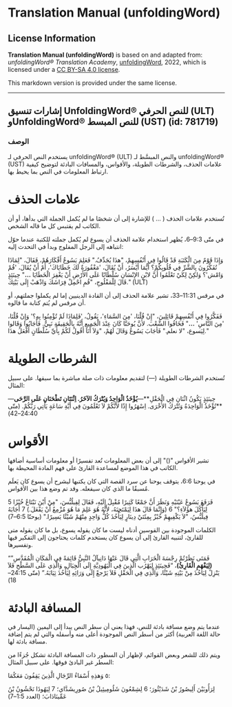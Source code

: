 # Translation Manual (unfoldingWord)

## License Information

**Translation Manual (unfoldingWord)** is based on and adapted from: _unfoldingWord® Translation Academy_, [unfoldingWord](https://unfoldingword.org/utw), 2022, which is licensed under a [CC BY-SA 4.0 license](https://creativecommons.org/licenses/by-sa/4.0/legalcode.en).

This markdown version is provided under the same license.



--------------------------------

## إشارات تنسيق UnfoldingWord® للنص الحرفي (ULT) وUnfoldingWord® للنص المبسط (UST) (id: 781719)

### الوصف

يستخدم النص الحرفي لـ unfoldingWord® (ULT) والنص المبسَّط لـ unfoldingWord® (UST) علامات الحذف، والشرطات الطويلة، والأقواس، والمسافات البادئة لتوضيح كيفية ارتباط المعلومات في النص بما يحيط بها.

علامات الحذف
============

تُستخدم علامات الحذف ( … ) للإشارة إلى أن شخصًا ما لم يُكمل الجملة التي بدأها، أو أن الكاتب لم يقتبس كل ما قاله الشخص.

في متّى 9:3–6، يُظهر استخدام علامة الحذف أن يسوع لم يُكمل جملته للكتبة عندما حوّل انتباهه إلى الرجل المفلوج وبدأ في التحدث إليه:

وَإِذَا قَوْمٌ مِنَ الْكَتَبَةِ قَدْ قَالُوا فِي أَنْفُسِهِمْ، "هذَا يُجَدِّفُ." فَعَلِمَ يَسُوعُ أَفْكَارَهُمْ، فَقَالَ، "لِمَاذَا تُفَكِّرُونَ بِالشَّرِّ فِي قُلُوبِكُمْ؟ أَيُّمَا أَيْسَرُ، أَنْ يُقَالَ، 'مَغْفُورَةٌ لَكَ خَطَايَاكَ'، أَمْ أَنْ يُقَالَ، 'قُمْ وَامْش'؟ وَلكِنْ لِكَيْ تَعْلَمُوا أَنَّ لابْنِ الإِنْسَانِ سُلْطَانًا عَلَى الأَرْضِ أَنْ يَغْفِرَ الْخَطَايَا **…**" حِينَئِذٍ قَالَ لِلْمَفْلُوجِ، "قُمِ احْمِلْ فِرَاشَكَ وَاذْهَبْ إِلَى بَيْتِكَ." (ULT)

في مرقس 11:31–33، تشير علامة الحذف إلى أن القادة الدينيين إما لم يكملوا جملتهم، أو أن مرقس لم يُتم كتابة ما قالوه.

فَفَكَّرُوا فِي أَنْفُسِهِمْ قَائِلِينَ، "إِنْ قُلْنَا، 'مِنَ السَّمَاءِ'، يَقُولُ، 'فَلِمَاذَا لَمْ تُؤْمِنُوا بِهِ؟' وَإِنْ قُلْنَا، 'مِنَ النَّاسِ' **…**" فَخَافُوا الشَّعْبَ. لأَنَّ يُوحَنَّا كَانَ عِنْدَ الْجَمِيعِ أَنَّهُ بِالْحَقِيقَةِ نَبِيٌّ. فَأَجَابُوا وَقَالوا لِيَسوع، "لا نعلم." فَأجَابَ يَسُوعُ وَقَالَ لَهُمْ، "وَلاَ أَنَا أَقُولُ لَكُمْ بِأَيِّ سُلْطَانٍ أَفْعَلُ هذَا."

الشرطات الطويلة
===============

تُستخدم الشرطات الطويلة (—) لتقديم معلومات ذات صلة مباشرة بما سبقها. على سبيل المثال:

حِينَئِذٍ يَكُونُ اثْنَانِ فِي الْحَقْلِ\*\*—**يُؤْخَذُ الْوَاحِدُ وَيُتْرَكُ الآخَرُ. اِثْنَتَانِ تَطْحَنَانِ عَلَى الرَّحَى**—\*\*تُؤْخَذُ الْوَاحِدَةُ وَتُتْرَكُ الأُخْرَى. اِسْهَرُوا إِذًا لأَنَّكُمْ لاَ تَعْلَمُونَ فِي أَيَّةِ سَاعَةٍ يَأْتِي رَبُّكُمْ. (متّى 24:40–42\)

الأقواس
=======

تشير الأقواس "()" إلى أن بعض المعلومات تُعد تفسيرًا أو معلومات أساسية أضافها الكاتب في هذا الموضع لمساعدة القارئ على فهم المادة المحيطة بها.

في يوحنا 6:6، يتوقف يوحنا عن سرد القصة التي كان يكتبها ليشرح أن يسوع كان يَعلَم مُسبقًا ما الذي كان سيفعله. وقد تم وضع هذا بين الأقواس.

5 فَرَفَعَ يَسُوعُ عَيْنَيْهِ وَنَظَرَ أَنَّ جَمْعًا كَثِيرًا مُقْبِلٌ إِلَيْهِ، فَقَالَ لِفِيلُبُّسَ، "مِنْ أَيْنَ نَبْتَاعُ خُبْزًا لِيَأْكُلَ هؤُلاَءِ؟" 6 (وَإِنَّمَا قَالَ هذَا لِيَمْتَحِنَهُ، لأَنَّهُ هُوَ عَلِمَ مَا هُوَ مُزْمِعٌ أَنْ يَفْعَلَ.) 7 أَجَابَهُ فِيلُبُّسُ، "لاَ يَكْفِيهِمْ خُبْزٌ بِمِئَتَيْ دِينَارٍ لِيَأْخُذَ كُلُّ وَاحِدٍ مِنْهُمْ شَيْئًا يَسِيرًا." (يوحنّا 6:5–7\)

الكلمات الموجودة بين القوسين أدناه ليست ما كان يقوله يسوع، بل ما كان يقوله متى للقارئ، لتنبيه القارئ إلى أن يسوع كان يستخدم كلمات يحتاجون إلى التفكير فيها وتفسيرها.

“فَمَتَى نَظَرْتُمْ رِجْسَةَ الْخَرَابِ الَّتِي قَالَ عَنْهَا دَانِيآلُ النَّبِيُّ قَائِمَةً فِي الْمَكَانِ الْمُقَدَّسِ” **(لِيَفْهَمِ الْقَارِئُ)**، “فَحِينَئِذٍ لِيَهْرُب الَّذِينَ فِي الْيَهُودِيَّةِ إِلَى الْجِبَالِ، وَالَّذِي عَلَى السَّطْحِ فَلاَ يَنْزِلْ لِيَأْخُذَ مِنْ بَيْتِهِ شَيْئًا، وَالَّذِي فِي الْحَقْلِ فَلاَ يَرْجعْ إِلَى وَرَائِهِ لِيَأْخُذَ ثِيَابَهُ.” (متّى 24:15–18\)

المسافة البادئة
===============

عندما يتم وضع مسافة بادئة للنص، فهذا يعني أن سطر النص يبدأ إلى اليمين (اليسار في حالة اللغة العربية) أكثر من أسطر النص الموجودة أعلى منه وأسفله والتي لم يتم إضافة مسافة بادئة لها.

ويتم ذلك للشعر وبعض القوائم، لإظهار أن السطور ذات المسافة البادئة تشكل جُزءًا من السطر غير البادئ فوقها. على سبيل المثال:

٥ وَهذِهِ أَسْمَاءُ الرِّجَالِ الَّذِينَ يَقِفُونَ مَعَكُمَا: 

لِرَأُوبَيْنَ أَلِيصُورُ بْنُ شَدَيْئُورَ؛ 6 لِشِمْعُونَ شَلُومِيئِيلُ بْنُ صُورِيشَدَّاي؛ 7 لِيَهُوذَا نَحْشُونُ بْنُ عَمِّينَادَابَ؛ (العدد 1:5–7\)


